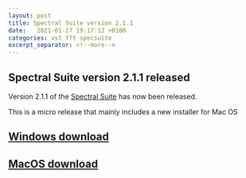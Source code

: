 ```yaml
---
layout: post
title: Spectral Suite version 2.1.1
date:   2021-01-27 19:17:12 +0100
categories: vst fft specsuite
excerpt_separator: <!--more-->
---
```


<section>
<h1>Spectral Suite version 2.1.1 released</h1>
<p>Version 2.1.1 of the <a href="/spectralsuite">Spectral Suite</a> has now been released.</p>
<p>This is a micro release that mainly includes a new installer for Mac OS</p>

<!--more-->
<a href="https://github.com/andrewreeman/SpectralSuite/releases/download/2.1.1-Windows/2.1.1-Windows.zip"><h2>Windows download</h2></a>
<a href="https://github.com/andrewreeman/SpectralSuite/releases/download/2.1.1-OSX/Spectral.Suite.v2.1.1.pkg"><h2>MacOS download</h2></a>

</section>
